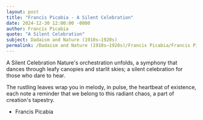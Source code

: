 ```yaml
---
layout: post
title: "Francis Picabia - A Silent Celebration"
date: 2024-12-30 12:00:00 -0000
author: Francis Picabia
quote: "A Silent Celebration"
subject: Dadaism and Nature (1910s–1920s)
permalink: /Dadaism and Nature (1910s–1920s)/Francis Picabia/Francis Picabia - A Silent Celebration
---
```


A Silent Celebration
Nature's orchestration unfolds,
a symphony that dances through
leafy canopies and starlit skies;
a silent celebration
for those who dare to hear.

The rustling leaves wrap you
in melody, in pulse,
the heartbeat of existence,
each note a reminder that we belong
to this radiant chaos,
a part of creation's tapestry.

- Francis Picabia
